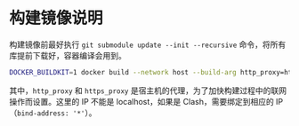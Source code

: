 # 构建镜像说明

构建镜像前最好执行 `git submodule update --init --recursive` 命令，将所有库提前下载好，容器编译会用到。

```bash
DOCKER_BUILDKIT=1 docker build --network host --build-arg http_proxy=http://192.168.3.9:7890 --build-arg https_proxy=http://192.168.3.9:7890 -f "tools/docker/Dockerfile" -t lingodb:latest --target lingodb "."
```

其中，`http_proxy` 和 `https_proxy` 是宿主机的代理，为了加快构建过程中的联网操作而设置。这里的 IP 不能是 localhost，如果是 Clash，需要绑定到相应的 IP（`bind-address: '*'`）。
